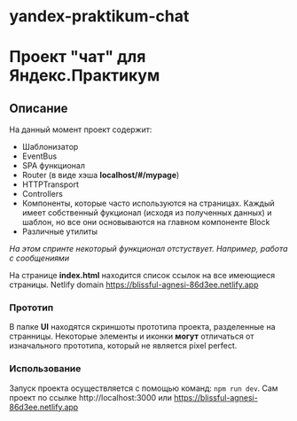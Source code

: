 # yandex-praktikum-chat
# Проект "чат" для Яндекс.Практикум
## Описание
На данный момент проект содержит:
- Шаблонизатор
- EventBus
- SPA функционал
- Router (в виде хэша **localhost/#/mypage**)
- HTTPTransport
- Controllers
- Компоненты, которые часто используются на страницах. Каждый имеет собственный фукционал (исходя из полученных данных) и шаблон, но все они основываются на главном компоненте Block
- Различные утилиты

*На этом спринте некоторый функционал отстуствует. Например, работа с сообщениями*

На странице **index.html** находится список ссылок на все имеющиеся страницы.
Netlify domain https://blissful-agnesi-86d3ee.netlify.app
### Прототип
В папке **UI** находятся скриншоты прототипа проекта, разделенные на странницы. Некоторые элементы и иконки **могут** отличаться от изначального прототипа, который не является pixel perfect.
### Использование
Запуск проекта осуществляется с помощью команд: `npm run dev`.  Сам проект по ссылке http://localhost:3000 или https://blissful-agnesi-86d3ee.netlify.app